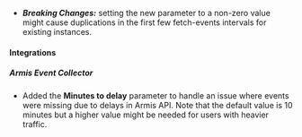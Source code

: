 - ***Breaking Changes:*** setting the new parameter to a non-zero value might cause duplications in the first few fetch-events intervals for existing instances.

#### Integrations

##### Armis Event Collector

- Added the **Minutes to delay** parameter to handle an issue where events were missing due to delays in Armis API. Note that the default value is 10 minutes but a higher value might be needed for users with heavier traffic.

